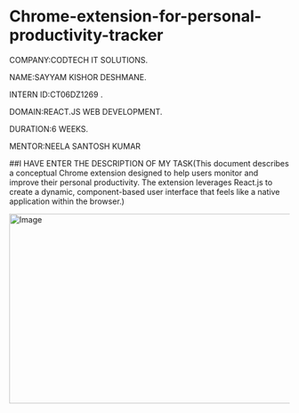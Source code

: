 # Chrome-extension-for-personal-productivity-tracker
COMPANY:CODTECH IT SOLUTIONS.

NAME:SAYYAM KISHOR DESHMANE.

INTERN ID:CT06DZ1269 .

DOMAIN:REACT.JS WEB DEVELOPMENT.

DURATION:6 WEEKS.

MENTOR:NEELA SANTOSH KUMAR

##I HAVE ENTER THE DESCRIPTION OF MY TASK(This document describes a conceptual Chrome extension designed to help users monitor and improve their personal productivity. The extension leverages React.js to create a dynamic, component-based user interface that feels like a native application within the browser.)


<img width="641" height="341" alt="Image" src="https://github.com/user-attachments/assets/bde40f90-62b4-448e-8a2c-da06f5d9c0ac" />

